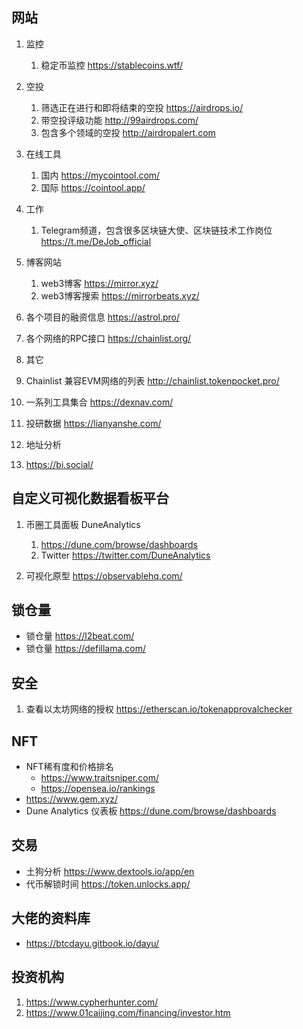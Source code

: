 ## 网站
1. 监控
   1. 稳定币监控  https://stablecoins.wtf/

2. 空投
   1. 筛选正在进行和即将结束的空投 https://airdrops.io/
   2. 带空投评级功能  http://99airdrops.com/
   3. 包含多个领域的空投 http://airdropalert.com

3. 在线工具
   1. 国内 https://mycointool.com/
   2. 国际 https://cointool.app/

4. 工作
   1. Telegram频道，包含很多区块链大使、区块链技术工作岗位  https://t.me/DeJob_official

5. 博客网站
   1. web3博客 https://mirror.xyz/
   2. web3博客搜索 https://mirrorbeats.xyz/

6. 各个项目的融资信息 https://astrol.pro/

9. 各个网络的RPC接口 https://chainlist.org/

10. 其它
   1. Chainlist 兼容EVM网络的列表 http://chainlist.tokenpocket.pro/
   2. 一系列工具集合 https://dexnav.com/
   3. 投研数据 https://lianyanshe.com/

11. 地址分析
   1.  https://bi.social/

## 自定义可视化数据看板平台
1. 币圈工具面板 DuneAnalytics
   1. https://dune.com/browse/dashboards
   2. Twitter   https://twitter.com/DuneAnalytics

2. 可视化原型 https://observablehq.com/


## 锁仓量
- 锁仓量 https://l2beat.com/
- 锁仓量 https://defillama.com/


## 安全
1. 查看以太坊网络的授权 https://etherscan.io/tokenapprovalchecker

## NFT
- NFT稀有度和价格排名
    - https://www.traitsniper.com/
    - https://opensea.io/rankings
- https://www.gem.xyz/
- Dune Analytics 仪表板 https://dune.com/browse/dashboards

## 交易
- 土狗分析 https://www.dextools.io/app/en
- 代币解锁时间 https://token.unlocks.app/


## 大佬的资料库
- https://btcdayu.gitbook.io/dayu/

## 投资机构
1. https://www.cypherhunter.com/
2. https://www.01caijing.com/financing/investor.htm